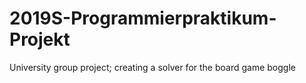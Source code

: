 # 2019S-Programmierpraktikum-Projekt
University group project; creating a solver for the board game boggle
